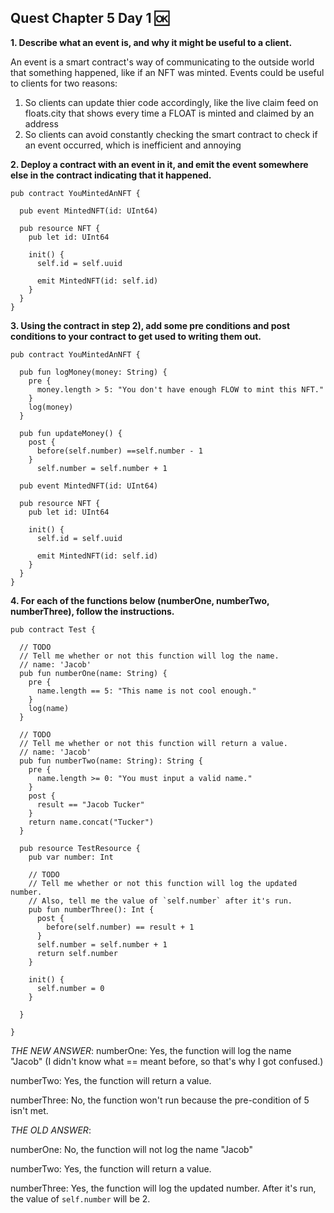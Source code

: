 ## Quest Chapter 5 Day 1 🆗

**1. Describe what an event is, and why it might be useful to a client.**

An event is a smart contract's way of communicating to the outside world that something happened, like if an NFT was minted. Events could be useful to clients for two reasons:

1. So clients can update thier code accordingly, like the live claim feed on floats.city that shows every time a FLOAT is minted and claimed by an address
2. So clients can avoid constantly checking the smart contract to check if an event occurred, which is inefficient and annoying

**2. Deploy a contract with an event in it, and emit the event somewhere else in the contract indicating that it happened.**

```cadence
pub contract YouMintedAnNFT {
  
  pub event MintedNFT(id: UInt64)
  
  pub resource NFT {
    pub let id: UInt64
    
    init() {
      self.id = self.uuid
      
      emit MintedNFT(id: self.id)
    }
  }
}
```

**3. Using the contract in step 2), add some pre conditions and post conditions to your contract to get used to writing them out.**

```cadence
pub contract YouMintedAnNFT {
  
  pub fun logMoney(money: String) {
    pre {
      money.length > 5: "You don't have enough FLOW to mint this NFT."
    }
    log(money)
  }
  
  pub fun updateMoney() {
    post {
      before(self.number) ==self.number - 1
    }
      self.number = self.number + 1
  
  pub event MintedNFT(id: UInt64)
  
  pub resource NFT {
    pub let id: UInt64
    
    init() {
      self.id = self.uuid
      
      emit MintedNFT(id: self.id)
    }
  }
}
```

**4. For each of the functions below (numberOne, numberTwo, numberThree), follow the instructions.**

```CADENCE
pub contract Test {

  // TODO
  // Tell me whether or not this function will log the name.
  // name: 'Jacob'
  pub fun numberOne(name: String) {
    pre {
      name.length == 5: "This name is not cool enough."
    }
    log(name)
  }

  // TODO
  // Tell me whether or not this function will return a value.
  // name: 'Jacob'
  pub fun numberTwo(name: String): String {
    pre {
      name.length >= 0: "You must input a valid name."
    }
    post {
      result == "Jacob Tucker"
    }
    return name.concat("Tucker")
  }

  pub resource TestResource {
    pub var number: Int

    // TODO
    // Tell me whether or not this function will log the updated number.
    // Also, tell me the value of `self.number` after it's run.
    pub fun numberThree(): Int {
      post {
        before(self.number) == result + 1
      }
      self.number = self.number + 1
      return self.number
    }

    init() {
      self.number = 0
    }

  }

}
```
_THE NEW ANSWER_:
numberOne: Yes, the function will log the name "Jacob" (I didn't know what == meant before, so that's why I got confused.)

numberTwo: Yes, the function will return a value.

numberThree: No, the function won't run because the pre-condition of 5 isn't met.


_THE OLD ANSWER_: 

numberOne: No, the function will not log the name "Jacob"

numberTwo: Yes, the function will return a value.

numberThree: Yes, the function will log the updated number. After it's run, the value of `self.number` will be 2.
